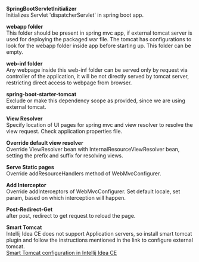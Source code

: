 **SpringBootServletInitializer**  
Initializes Servlet 'dispatcherServlet' in spring boot app.

**webapp folder**  
This folder should be present in spring mvc app, if external tomcat server is used for deploying the packaged war file. The tomcat has configurations to look for the webapp folder inside app before starting up. This folder can be empty.

**web-inf folder**  
Any webpage inside this web-inf folder can be served only by request via controller of the application, it will be not directly served by tomcat server, restricting direct access to webpage from browser.

**spring-boot-starter-tomcat**  
Exclude or make this dependency scope as provided, since we are using external tomcat.

**View Resolver**  
Specify location of UI pages for spring mvc and view resolver to resolve the view request. Check application properties file.

**Override default view resolver**  
Override ViewResolver bean with InternalResourceViewResolver bean, setting the prefix and suffix for resolving views.

**Serve Static pages**  
Override addResourceHandlers method of WebMvcConfigurer.

**Add Interceptor**  
Override addInterceptors of WebMvcConfigurer. Set default locale, set param, based on which interception will happen.

**Post-Redirect-Get**  
after post, redirect to get request to reload the page.

**Smart Tomcat**  
Intellij Idea CE does not support Application servers, so install smart tomcat plugin and follow the instructions mentioned in the link to configure external tomcat.  
[Smart Tomcat configuration in Intellij Idea CE](https://plugins.jetbrains.com/plugin/9492-smart-tomcat)
